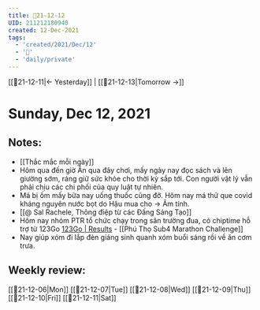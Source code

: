 ```yaml
---
title: 📝21-12-12
UID: 211212180940
created: 12-Dec-2021
tags:
  - 'created/2021/Dec/12'
  - '📅'
  - 'daily/private'
---
```

[[📝21-12-11|<- Yesterday]] | [[📝21-12-13|Tomorrow ->]]
# Sunday, Dec 12, 2021

## Notes:
- [[Thắc mắc mỗi ngày]]
- Hôm qua đến giờ Ân qua đây chơi, mấy ngày nay đọc sách và lên giường sớm, ráng giữ sức khỏe cho thời kỳ sắp tới. Con người vật lý vẫn phải chịu các chi phối của quy luật tự nhiên.
- Má bị ốm mấy bữa nay uống thuốc cũng đỡ. Hôm nay má thử que covid kháng nguyên nước bọt do Hậu mua cho -> Âm tính. 
- [[@ Sal Rachele, Thông điệp từ các Đấng Sáng Tạo]]
- Hôm nay nhóm PTR tổ chức chạy trong sân trường đua, có chiptime hỗ trợ từ 123Go [123Go | Results](https://livescore.123go.vn/2021-ptrsub4marathonchallengev3) - [[Phú Thọ Sub4 Marathon Challenge]]
- Nay giúp xóm đi lắp đèn giáng sinh quanh xóm buổi sáng rồi về ăn cơm trưa.


## Weekly review:
[[📝21-12-06|Mon]]
[[📝21-12-07|Tue]]
[[📝21-12-08|Wed]]
[[📝21-12-09|Thu]]
[[📝21-12-10|Fri]]
[[📝21-12-11|Sat]]
